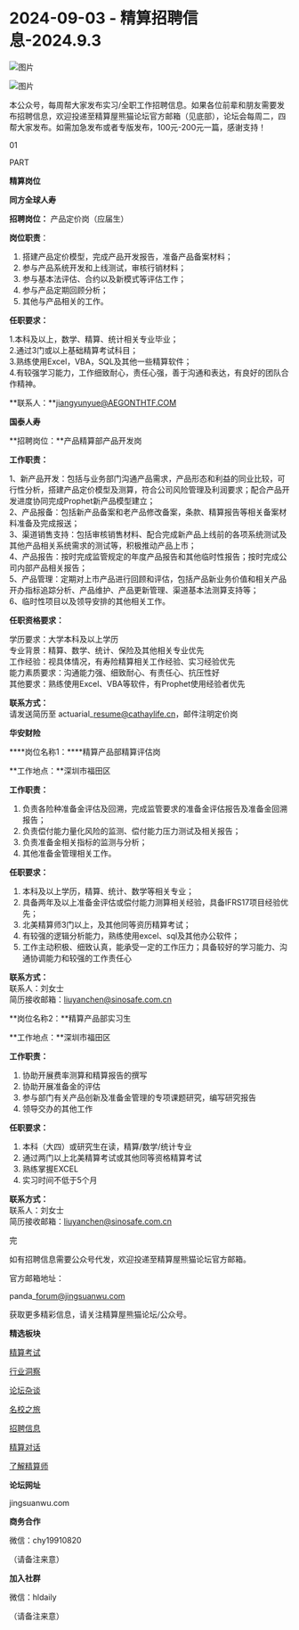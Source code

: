 # 2024-09-03 - 精算招聘信息-2024.9.3

![图片](https://mmbiz.qpic.cn/mmbiz_jpg/PVTr5cqOmdsiaicIRGthO3IhpdkibrFUWVU1xAtP9ZY24c0vAhCVJo55thjfrfia19NvibyVvich2UW9I8vGCty5LxNw/640?wx_fmt=jpeg&tp=webp&wxfrom=5&wx_lazy=1)

![图片](https://mmbiz.qpic.cn/mmbiz_png/7QRTvkK2qC63c02mKcsfAaJ8sNcicTvg22UkHHibvKiasFS9FS6E4FeV0Dibe7as7h4tm8p7EfNfI06adlGbL2icYjw/640?wx_fmt=png&tp=webp&wxfrom=5&wx_lazy=1)

本公众号，每周帮大家发布实习/全职工作招聘信息。如果各位前辈和朋友需要发布招聘信息，欢迎投递至精算屋熊猫论坛官方邮箱（见底部），论坛会每周二，四帮大家发布。如需加急发布或者专版发布，100元-200元一篇，感谢支持！

01

PART

**精算岗位**

**同方全球人寿**

**招聘岗位：** 产品定价岗（应届生）

**岗位职责**：

1. 搭建产品定价模型，完成产品开发报告，准备产品备案材料；
2. 参与产品系统开发和上线测试，审核行销材料；
3. 参与基本法评估、合约以及新模式等评估工作；
4. 参与产品定期回顾分析；
5. 其他与产品相关的工作。

**任职要求：**

1.本科及以上，数学、精算、统计相关专业毕业；  
2.通过3门或以上基础精算考试科目；  
3.熟练使用Excel，VBA，SQL及其他一些精算软件；  
4.有较强学习能力，工作细致耐心，责任心强，善于沟通和表达，有良好的团队合作精神。

**联系人：**jiangyunyue@AEGONTHTF.COM

**国泰人寿**

**招聘岗位：**产品精算部产品开发岗

**工作职责：**

1、新产品开发：包括与业务部门沟通产品需求，产品形态和利益的同业比较，可行性分析，搭建产品定价模型及测算，符合公司风险管理及利润要求；配合产品开发进度协同完成Prophet新产品模型建立；              
2、产品报备：包括新产品备案和老产品修改备案，条款、精算报告等相关备案材料准备及完成报送；              
3、渠道销售支持：包括审核销售材料、配合完成新产品上线前的各项系统测试及其他产品相关系统需求的测试等，积极推动产品上市；              
4、产品报告：按时完成监管规定的年度产品报告和其他临时性报告；按时完成公司内部产品相关报告；              
5、产品管理：定期对上市产品进行回顾和评估，包括产品新业务价值和相关产品开办指标追踪分析、产品维护、产品更新管理、渠道基本法测算支持等；              
6、临时性项目以及领导安排的其他相关工作。

**任职资格要求：**

学历要求：大学本科及以上学历                  
专业背景：精算、数学、统计、保险及其他相关专业优先                  
工作经验：视具体情况，有寿险精算相关工作经验、实习经验优先              
能力素质要求：沟通能力强、细致耐心、有责任心、抗压性好                  
其他要求：熟练使用Excel、VBA等软件，有Prophet使用经验者优先   

**联系方式：**  
请发送简历至 actuarial\_resume@cathaylife.cn，邮件注明定价岗

**华安财险**

****岗位名称1：****精算产品部精算评估岗

**工作地点：**深圳市福田区  
  
**工作职责：**

1. 负责各险种准备金评估及回溯，完成监管要求的准备金评估报告及准备金回溯报告；
2. 负责偿付能力量化风险的监测、偿付能力压力测试及相关报告；
3. 负责准备金相关指标的监测与分析；
4. 其他准备金管理相关工作。

**任职要求：**

1. 本科及以上学历，精算、统计、数学等相关专业；
2. 具备两年及以上准备金评估或偿付能力测算相关经验，具备IFRS17项目经验优先；
3. 北美精算师3门以上，及其他同等资历精算考试；
4. 有较强的逻辑分析能力，熟练使用excel、sql及其他办公软件；
5. 工作主动积极、细致认真，能承受一定的工作压力；具备较好的学习能力、沟通协调能力和较强的工作责任心

**联系方式：**  
联系人：刘女士  
简历接收邮箱：liuyanchen@sinosafe.com.cn

**岗位名称2：**精算产品部实习生  
  
**工作地点：**深圳市福田区  
  
**工作职责：**

1. 协助开展费率测算和精算报告的撰写
2. 协助开展准备金的评估
3. 参与部门有关产品创新及准备金管理的专项课题研究，编写研究报告
4. 领导交办的其他工作

**任职要求：**

1. 本科（大四）或研究生在读，精算/数学/统计专业
2. 通过两门以上北美精算考试或其他同等资格精算考试
3. 熟练掌握EXCEL
4. 实习时间不低于5个月

**联系方式：**  
联系人：刘女士  
简历接收邮箱：liuyanchen@sinosafe.com.cn


完

如有招聘信息需要公众号代发，欢迎投递至精算屋熊猫论坛官方邮箱。

官方邮箱地址：

panda\_forum@jingsuanwu.com

获取更多精彩信息，请关注精算屋熊猫论坛/公众号。

**精选板块**

[精算考试](https://mp.weixin.qq.com/mp/appmsgalbum?__biz=Mzg5NzkwMTMzMA==&action=getalbum&album_id=2804960172988448769#wechat_redirect)

[行业洞察](https://mp.weixin.qq.com/mp/appmsgalbum?__biz=Mzg5NzkwMTMzMA==&action=getalbum&album_id=2804965799378829313#wechat_redirect)

[论坛杂谈](https://mp.weixin.qq.com/mp/appmsgalbum?__biz=Mzg5NzkwMTMzMA==&action=getalbum&album_id=2804979947286315009#wechat_redirect)

[名校之旅](https://mp.weixin.qq.com/mp/appmsgalbum?__biz=Mzg5NzkwMTMzMA==&action=getalbum&album_id=2804975288236654595#wechat_redirect)

[招聘信息](https://mp.weixin.qq.com/mp/appmsgalbum?__biz=Mzg5NzkwMTMzMA==&action=getalbum&album_id=2809916434738069507#wechat_redirect)

[精算对话](https://mp.weixin.qq.com/mp/appmsgalbum?__biz=Mzg5NzkwMTMzMA==&action=getalbum&album_id=3028246288796221446#wechat_redirect)

[了解精算师](https://mp.weixin.qq.com/mp/appmsgalbum?__biz=Mzg5NzkwMTMzMA==&action=getalbum&album_id=2804971247444180995#wechat_redirect)

**论坛网址**

jingsuanwu.com

**商务合作**

微信：chy19910820

（请备注来意）

**加入社群**

微信：hldaily

（请备注来意）